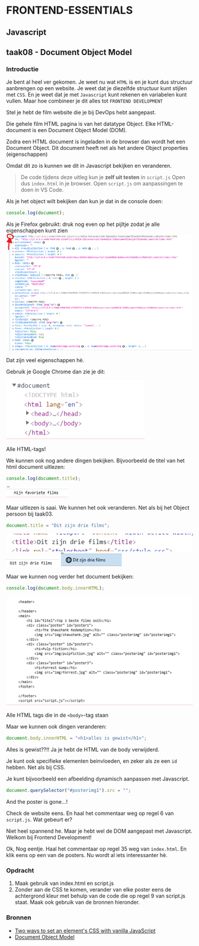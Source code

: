 # FRONTEND-ESSENTIALS

## Javascript

## taak08 - Document Object Model

### Introductie

Je bent al heel ver gekomen. Je weet nu wat `HTML` is en je kunt dus structuur aanbrengen op een website. Je weet dat je diezelfde structuur kunt stijlen met `CSS`. En je weet dat je met `Javascript` kunt rekenen en variabelen kunt vullen. Maar hoe combineer je dit alles tot `FRONTEND DEVELOPMENT`

Stel je hebt de film website die je bij DevOps hebt aangepast.

Die gehele film HTML pagina is van het datatype Object. Elke HTML-document is een Document Object Model (DOM).

Zodra een HTML document is ingeladen in de browser dan wordt het een Document Object. Dit document heeft net als het andere Object properties (eigenschappen)

Omdat dit zo is kunnen we dit in Javascript bekijken en veranderen.

> De code tijdens deze uitleg kun je __zelf uit testen__ in `script.js`
> Open dus `index.html` in je browser.
> Open `script.js` om aanpassingen te doen in VS Code.

Als je het object wilt bekijken dan kun je dat in de console doen:

```js
console.log(document);
```

Als je Firefox gebruikt: druk nog even op het pijltje zodat je alle eigenschappen kunt zien
![DOM](images/dommetpijl.png)

Dat zijn veel eigenschappen hè.

Gebruik je Google Chrome dan zie je dit:

![Chrome DOM](images/chrome-dom.png)

Alle HTML-tags!

We kunnen ook nog andere dingen bekijken. Bijvoorbeeld de titel van het html document uitlezen:

```js
console.log(document.title);
```

![Favoriete films](images/favo-films.png)

Maar uitlezen is saai. We kunnen het ook veranderen. Net als bij het Object persoon bij taak03.

```js
document.title = "Dit zijn drie films";
```

![title](images/title.png)
![Drie films](images/driefilms1.png)
![Drie films](images/driefilms2.png)

Maar we kunnen nog verder het document bekijken:

```js
console.log(document.body.innerHTML);
```

![Body](images/body.png)

Alle HTML tags die in de `<body>`-tag staan

Maar we kunnen ook dingen veranderen:

```js
document.body.innerHTML = "<h1>alles is gewist</h1>";
```

Alles is gewist??!! Ja je hebt de HTML van de body verwijderd.

Je kunt ook specifieke elementen beinvloeden, en zeker als ze een `id` hebben. Net als bij CSS.

Je kunt bijvoorbeeld een afbeelding dynamisch aanpassen met Javascript.

```js
document.querySelector("#posterimg1").src = "";
```

And the poster is gone...!

Check de website eens. En haal het commentaar weg op regel 6 van `script.js`. Wat gebeurt er?

Niet heel spannend he. Maar je hebt wel de DOM aangepast met Javascript. Welkom bij Frontend Development!

Ok, Nog eentje. Haal het commentaar op regel 35 weg van `index.html`. En klik eens op een van de posters. Nu wordt al iets interessanter hè.

### Opdracht

1. Maak gebruik van index.html en script.js
2. Zonder aan de CSS te komen, verander van elke poster eens de achtergrond kleur met behulp van de code die op regel 9 van script.js staat. Maak ook gebruik van de bronnen hieronder.

### Bronnen

- [Two ways to set an element's CSS with vanilla JavaScript](https://gomakethings.com/two-ways-to-set-an-elements-css-with-vanilla-javascript/)
- [Document Object Model](https://www.javatpoint.com/document-object-model)
  